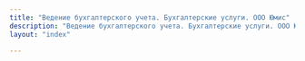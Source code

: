 ```yaml
---
title: "Ведение бухгалтерского учета. Бухгалтерские услуги. ООО Юмис"
description: "Ведение бухгалтерского учета. Бухгалтерские услуги. ООО Юмис"
layout: "index"

---
```



